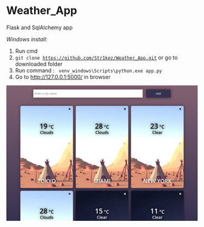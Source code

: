 # Weather_App
Flask and SqlAlchemy app

*Windows install:*

1. Run cmd
2. <code>git clone https://github.com/Str1kez/Weather_App.git</code> or go to downloaded folder
3. Run command : 
  <code> venv_windows\Scripts\python.exe app.py </code>
4. Go to http://127.0.0.1:5000/ in browser

![alt text](static/weather_app.png "Representation of app")
